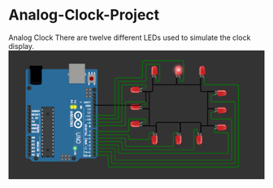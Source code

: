 # Analog-Clock-Project
Analog Clock There are twelve different LEDs used to simulate the clock display.
![alt text](output/image.png)